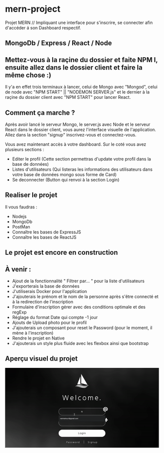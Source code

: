 # mern-project
Projet MERN // Impliquant une interface pour s'inscrire, se connecter afin d'accéder á son Dashboard respectif.

## MongoDb / Express / React / Node 

## Mettez-vous à la raçine du dossier et faite NPM I, ensuite allez dans le dossier client et faire la même chose :)
Il y'a en effet trois terminaux à lancer, celui de Mongo avec "Mongod", celui de node avec "NPM START" || "NODEMON SERVER.js"
et le dernier à la raçine du dossier client avec "NPM START" pour lancer React.

## Comment ça marche ?

Après avoir lancé le serveur Mongo, le server.js avec Node et le serveur React dans le dossier client, vous aurez l'interface visuelle de l'application. Allez dans la section "signup" inscrivez-vous et connectez-vous. 

Vous avez maintenant accès à votre dashboard. Sur le coté vous avez plusieurs sections : 
- Editer le profil (Cette section permettras d'update votre profil dans la base de données)
- Listes d'utilisateurs (Qui listeras les informations des utilisateurs dans votre base de données mongo sous forme de Card)
- Se deconnecter (Button qui renvoi à la section Login)

## Realiser le projet

Il vous faudras : 
- Nodejs 
- MongoDb
- PostMan 
- Connaître les bases de ExpressJS
- Connaître les bases de ReactJS


## Le projet est encore en construction 

## À venir : 

- Ajout de la fonctionnalité " Filtrer par... " pour la liste d'utilisateurs
- J'exporterais la base de données
- J'utiliserais Docker pour l'application 
- J'ajouterais le prénom et le nom de la personne après s'être connecté et à la redirection de l'inscription
- Formulaire d'inscription gérer avec des conditions optimale et des regExp
- Réglage du format Date qui compte -1 jour
- Ajouts de Upload photo pour le profil 
- J'ajouterais un composant pour reset le Password (pour le moment, il mène à l'inscription)
- Rendre le projet en Native 
- J'ajouterais un style plus fluide avec les flexbox ainsi que bootstrap 

## Aperçu visuel du projet 

![gif-of-project](https://github.com/naimtahouri/gif-project/blob/master/ezgif.com-video-to-gif.gif?raw=true)
